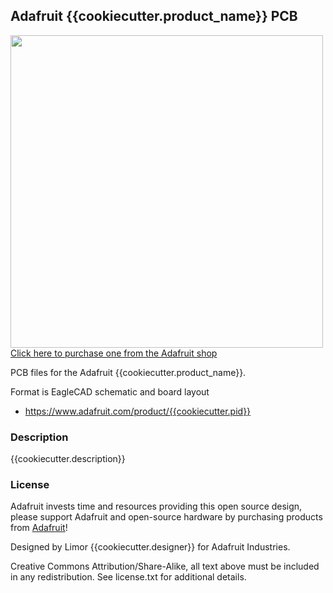 ## Adafruit {{cookiecutter.product_name}} PCB

<a href="http://www.adafruit.com/products/{{cookiecutter.pid}}"><img src="assets/{{cookiecutter.pid}}.jpg?raw=true" width="500px"><br/>
Click here to purchase one from the Adafruit shop</a>

PCB files for the Adafruit {{cookiecutter.product_name}}. 

Format is EagleCAD schematic and board layout
* https://www.adafruit.com/product/{{cookiecutter.pid}}

### Description

{{cookiecutter.description}}

### License

Adafruit invests time and resources providing this open source design, please support Adafruit and open-source hardware by purchasing products from [Adafruit](https://www.adafruit.com)!

Designed by Limor {{cookiecutter.designer}} for Adafruit Industries.

Creative Commons Attribution/Share-Alike, all text above must be included in any redistribution. See license.txt for additional details.
